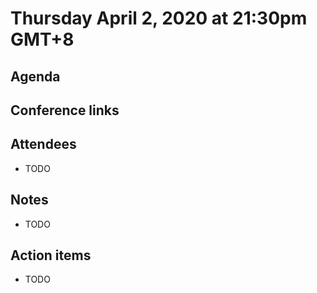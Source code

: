 # Thursday April 2, 2020 at 21:30pm GMT+8

## Agenda

## Conference links

## Attendees 
* TODO

## Notes
* TODO

## Action items
* TODO
